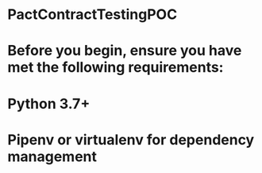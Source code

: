 # PactContractTestingPOC

# Before you begin, ensure you have met the following requirements:

# Python 3.7+
# Pipenv or virtualenv for dependency management
